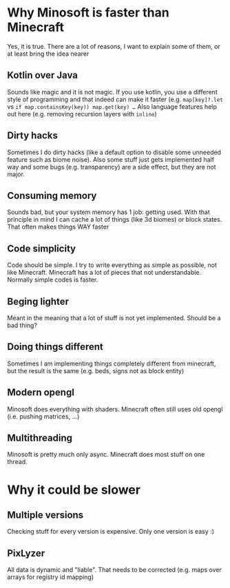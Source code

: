 # Why Minosoft is faster than Minecraft

Yes, it is true. There are a lot of reasons, I want to explain some of them, or at least bring the idea nearer

## Kotlin over Java

Sounds like magic and it is not magic. If you use kotlin, you use a different style of programming
and that indeed can make it faster (e.g. `map[key]?.let` vs `if map.containsKey(key)) map.get(key) …`
Also language features help out here (e.g. removing recursion layers with `inline`)

## Dirty hacks

Sometimes I do dirty hacks (like a default option to disable some unneeded feature such as biome noise).
Also some stuff just gets implemented half way and some bugs (e.g. transparency) are a side effect, but they are not major.

## Consuming memory

Sounds bad, but your system memory has 1 job: getting used. With that principle in mind I can
cache a lot of things (like 3d biomes) or block states. That often makes things WAY faster

## Code simplicity

Code should be simple. I try to write everything as simple as possible, not like Minecraft.
Minecraft has a lot of pieces that not understandable. Normally simple codes is faster.

## Beging lighter

Meant in the meaning that a lot of stuff is not yet implemented. Should be a bad thing?

## Doing things different

Sometimes I am implementing things completely different from minecraft, but the result is the same
(e.g. beds, signs not as block entity)

## Modern opengl

Minosoft does everything with shaders. Minecraft often still uses old opengl (i.e. pushing matrices, ...)

## Multithreading

Minosoft is pretty much only async. Minecraft does most stuff on one thread.

# Why it could be slower

## Multiple versions

Checking stuff for every version is expensive. Only one version is easy :)

## PixLyzer

All data is dynamic and "liable". That needs to be corrected (e.g. maps over arrays for registry id mapping)
